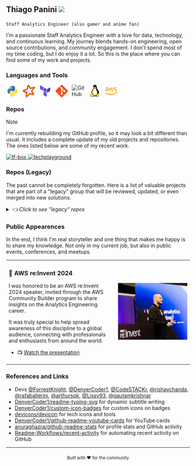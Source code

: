 ## Thiago Panini <a href="https://www.gautamkrishnar.com/"><img src="https://media.giphy.com/media/hvRJCLFzcasrR4ia7z/giphy.gif" width="5%"></a>

`Staff Analytics Engineer (also gamer and anime fan)`

I'm a passionate Staff Analytics Engineer with a love for data, technology, and continuous learning. My journey blends hands-on engineering, open source contributions, and community engagement. I don't spend most of my time coding, but I do enjoy it a lot. So this is the place where you can find some of my work and projects.

### Languages and Tools

<img align="left" alt="Python" width="35px" style="padding-right:10px;" src="https://raw.githubusercontent.com/devicons/devicon/master/icons/python/python-original.svg"/>
<img align="left" alt="Spark" width="35px" style="padding-right:10px;" src="https://raw.githubusercontent.com/devicons/devicon/6910f0503efdd315c8f9b858234310c06e04d9c0/icons/apachespark/apachespark-original.svg"/>
<img align="left" alt="Terraform" width="35px" style="padding-right:10px;" src="https://raw.githubusercontent.com/devicons/devicon/master/icons/terraform/terraform-original.svg"/>
<img align="left" alt="Git" width="35px" style="padding-right:10px;" src="https://raw.githubusercontent.com/devicons/devicon/master/icons/git/git-original.svg"/>
<img align="left" alt="GitHub" width="35px" style="padding-right:10px;" src="https://user-images.githubusercontent.com/3369400/139447912-e0f43f33-6d9f-45f8-be46-2df5bbc91289.png"/>
<img align="left" alt="Linux" width="35px" style="padding-right:10px;" src="https://raw.githubusercontent.com/devicons/devicon/master/icons/linux/linux-original.svg"/>
<img align="left" alt="AWS" width="35px" style="padding-right:10px;" src="https://raw.githubusercontent.com/devicons/devicon/6910f0503efdd315c8f9b858234310c06e04d9c0/icons/amazonwebservices/amazonwebservices-plain-wordmark.svg"/>

<br />
<br />

### Repos

>[!NOTE]
> I'm currently rebuilding my GitHub profile, so it may look a bit different than usual. It includes a complete update of my old projects and repositories. The ones listed below are some of my recent work.

<p align="left">

  <a href="https://github.com/ThiagoPanini/tfbox">
    <img width="278" src="https://denvercoder1-github-readme-stats.vercel.app/api/pin/?username=ThiagoPanini&repo=tfbox&theme=transparent&hide_border=false" alt="tf-box">
  </a>

  <a href="https://github.com/ThiagoPanini/tech-playground">
    <img width="278" src="https://denvercoder1-github-readme-stats.vercel.app/api/pin/?username=ThiagoPanini&repo=tech-playground&theme=transparent&hide_border=false" alt="techplayground">
  </a>  
       
</p>


### Repos (Legacy)

The past cannot be completely forgotten. Here is a list of valuable projects that are part of a "legacy" group that will be reviewed, updated, or even merged into new solutions.

<details>
  <summary><i>👈 Click to see "legacy" repos</i></summary>
<br />
<p align="left">

  <a href="https://github.com/ThiagoPanini/datadelivery">
    <img width="278" src="https://denvercoder1-github-readme-stats.vercel.app/api/pin/?username=ThiagoPanini&repo=terraglue&theme=transparent&hide_border=false" alt="terraglue">
  </a>

  <a href="https://github.com/ThiagoPanini/pynvest">
    <img width="278" src="https://denvercoder1-github-readme-stats.vercel.app/api/pin/?username=ThiagoPanini&repo=pynvest&theme=transparent&hide_border=false" alt="pynvest">
  </a>

  <a href="https://github.com/ThiagoPanini/pynvest-tools">
    <img width="278" src="https://denvercoder1-github-readme-stats.vercel.app/api/pin/?username=ThiagoPanini&repo=pynvest-tools&theme=transparent&hide_border=false" alt="pynvest">
  </a>

  <a href="https://github.com/ThiagoPanini/terraglue">
    <img width="278" src="https://denvercoder1-github-readme-stats.vercel.app/api/pin/?username=ThiagoPanini&repo=terraglue&theme=transparent&hide_border=false" alt="terraglue">
  </a>

  <a href="https://github.com/ThiagoPanini/sparksnake">
    <img width="278" src="https://denvercoder1-github-readme-stats.vercel.app/api/pin/?username=ThiagoPanini&repo=sparksnake&theme=transparent&hide_border=false" alt="sparksnake">
  </a>

  <a href="https://github.com/ThiagoPanini/cloudgeass">
    <img width="278" src="https://denvercoder1-github-readme-stats.vercel.app/api/pin/?username=ThiagoPanini&repo=cloudgeass&theme=transparent&hide_border=false" alt="cloudgeass">
  </a>
       
</p>

<a href="https://github.com/ThiagoPanini?tab=repositories&sort=stargazers">
  <img alt="All Repositories" title="All Repositories" src="https://custom-icon-badges.demolab.com/badge/-Click to see more-1F222E?style=for-the-badge&logoColor=white&logo=repo"/>
</a>

</details>

### Public Appearences

In the end, I think I'm real storyteller and one thing that makes me happy is to share my knowledge. Not only in my current job, but also in public events, conferences, and meetups.

<table border="0" cellspacing="0" cellpadding="0">
  <tr>
    <td style="border: 0";>
      <h3>🎤 AWS re:Invent 2024</h3>  
      <p>
        I was honored to be an AWS re:Invent 2024 speaker, invited through the AWS Community Builder program to share insights on the Analytics Engineering career.
      </p>
      <p>
        It was truly special to help spread awareness of this discipline to a global audience, connecting with professionals and enthusiasts from around the world.
      </p>
      <ul>
        <li>
          📺 <a href="https://www.youtube.com/channel/UCzmXzz_VR0Li8-YOvWN_t3g">Watch the presentation</a>
        </li>
      </ul>
    </td>
    <td style="border: 0";>
      <img width="1000" src="https://github.com/ThiagoPanini/ThiagoPanini/blob/main/assets/reinvent-speaker.jpeg?raw=true" />
    </td>
  </tr>
</table>


### References and Links
   
- Devs [@ForrestKnight](https://github.com/forrestknight), [@DenverCoder1](https://github.com/DenverCoder1), [@CodeSTACKr](https://github.com/codeSTACKr), [@rishavchanda](https://github.com/rishavchanda), [@rafaballerini](https://github.com/rafaballerini), [@arthurspk](https://github.com/arthurspk), [@Lissy93](https://github.com/Lissy93), [@gautamkrishnar](https://github.com/gautamkrishnar)
- [DenverCoder1/readme-typing-svg](https://github.com/DenverCoder1/readme-typing-svg) for dynamic subtitle writing
- [DenverCoder1/custom-icon-badges](https://github.com/DenverCoder1/custom-icon-badges) for custom icons on badges
- [devicons/devicon](https://github.com/devicons/devicon) for tech icons and tools
- [DenverCoder1/github-readme-youtube-cards](https://github.com/DenverCoder1/github-readme-youtube-cards) for YouTube cards
- [anuraghazra/github-readme-stats](https://github.com/anuraghazra/github-readme-stats) for profile stats and GitHub activity
- [Readme-Workflows/recent-activity](https://github.com/Readme-Workflows/recent-activity) for automating recent activity on GitHub

---

<div align="center">
  <sub>Built with ❤️ for the community</sub>
</div>